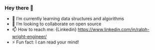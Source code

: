 ### Hey there 👋
- 🔭 I’m currently learning data structures and algorithms
- 👯 I’m looking to collaborate on open source
- 📫 How to reach me: {Linkedin} https://www.linkedin.com/in/ralph-wright-engineer/
- ⚡ Fun fact: I can read your mind!
